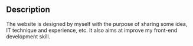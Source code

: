 ## Description
The website is designed by myself with the purpose of sharing some idea, IT technique and experience, etc.
It also aims at improve my front-end development skill.
